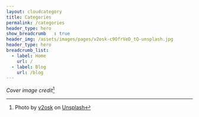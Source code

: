 ```yaml
---
layout: cloudcategory
title: Categories
permalink: /categories
header_type: hero
show_breadcrumb   : true
header_img: /assets/images/pages/v2osk-c9OfrVeD_tQ-unsplash.jpg
header_type: hero
breadcrumb_list:
  - label: Home
    url: /
  - label: Blog
    url: /blog
---
```


_Cover image credit_[^1]

[^1]: Photo by <a href="https://unsplash.com/@v2osk?utm_content=creditCopyText&utm_medium=referral&utm_source=unsplash">v2osk</a> on <a href="https://unsplash.com/photos/assorted-food-in-socks-c9OfrVeD_tQ?utm_content=creditCopyText&utm_medium=referral&utm_source=unsplash">Unsplash</a>
  
